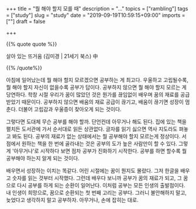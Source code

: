+++
title = "뭘 해야 할지 모를 때"
description = "..."
topics = ["rambling"]
tags = ["study"]
slug = "study"
date = "2019-09-19T10:59:15+09:00"
imports = [""]
draft = false

+++

{{% quote quote %}}

살아 있는 뜨거움 (김미경 | 21세기 북스) 中

{{% /quote%}}

아침에 일어났는데 뭘 해야 할지 모르겠으면 공부하는 게 최고다. 우울하고 고립될수록, 뭘 해야 할지 자신이 없을수록 공부가 답이다. 공부하지 않으면 뭘 해야 할지 모르는 게 당연하다. 학창 시절 우리가 꿈이 많았던 것은 뭔가를 끊임없이 배우며 꿈의 재료를 공급 받았기 때문이다. 공부하지 않으면 배움의 재료 공급이 끊기고, 배움이 끊기면 성장이 멈춘다. 더불어 고립감과 우울증이 찾아오게 되는 것이다.

그렇다면 도대체 무슨 공부를 해야 할까. 단언컨데 아무거나 해도 된다. 집에 있는 책을 펼치든 도서관에 가서 순서대로 읽든 상관없다. 글자를 읽기 싫으면 역사 지도라도 펴놓고 봐도 된다. 공부의 재료가 없는 상태에서는 뭘 공부해야 할지 모르는게 정상이다. 서점에서 원하는 책을 한 번에 골라내는 것은 공부의 도가 높은 사람만이 할 수 있다. 그렇게 '아무거나'로 시작하다 보면 점차 공부가 진화하기 시작한다. 공부를 하면 할수록 뭘 공부해야 하는지 알게 되는 것이다.

배우면서 성장하는 이치는 똑같다. 어린 시절에는 꿈이 뭔지도 몰랐다. 그저 한글을 배우고 숫자를 읽는 것부터 시작했다. 그런데 배우다 보니까 공부가 꿈의 재료가 되고, 그 꿈으로 다시 공부를 하게 되는 순환이 일어난다. 이처럼 공부는 모든 인생의 출발점이다. 내 인생이 희망으로, 꿈으로 순환되는 첫 번째 고리는 공부다. 그러니 불안해하지 말고, 늦었다고 생각하지 말고 공부하자. 아무거나, 손에 잡히는 대로.

